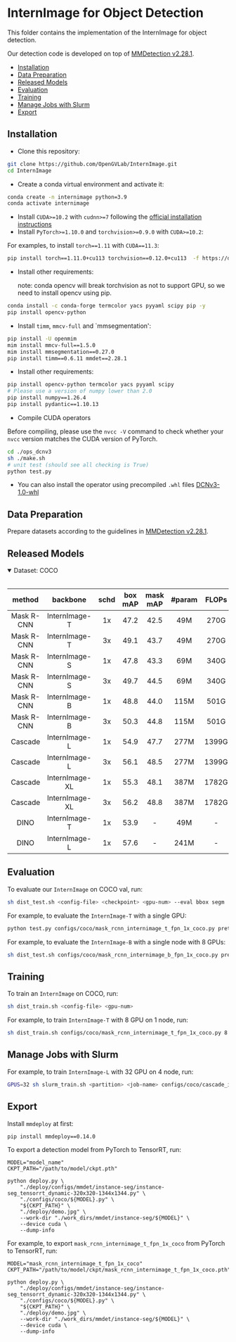 # InternImage for Object Detection

This folder contains the implementation of the InternImage for object detection.

Our detection code is developed on top of [MMDetection v2.28.1](https://github.com/open-mmlab/mmdetection/tree/v2.28.1).

<!-- TOC -->

- [Installation](#installation)
- [Data Preparation](#data-preparation)
- [Released Models](#released-models)
- [Evaluation](#evaluation)
- [Training](#training)
- [Manage Jobs with Slurm](#manage-jobs-with-slurm)
- [Export](#export)

<!-- TOC -->

## Installation

- Clone this repository:

```bash
git clone https://github.com/OpenGVLab/InternImage.git
cd InternImage
```

- Create a conda virtual environment and activate it:

```bash
conda create -n internimage python=3.9
conda activate internimage
```

- Install `CUDA>=10.2` with `cudnn>=7` following
  the [official installation instructions](https://docs.nvidia.com/cuda/cuda-installation-guide-linux/index.html)
- Install `PyTorch>=1.10.0` and `torchvision>=0.9.0` with `CUDA>=10.2`:

For examples, to install `torch==1.11` with `CUDA==11.3`:

```bash
pip install torch==1.11.0+cu113 torchvision==0.12.0+cu113  -f https://download.pytorch.org/whl/torch_stable.html
```

- Install other requirements:

  note: conda opencv will break torchvision as not to support GPU, so we need to install opencv using pip.

```bash
conda install -c conda-forge termcolor yacs pyyaml scipy pip -y
pip install opencv-python
```

- Install `timm`, `mmcv-full` and \`mmsegmentation':

```bash
pip install -U openmim
mim install mmcv-full==1.5.0
mim install mmsegmentation==0.27.0
pip install timm==0.6.11 mmdet==2.28.1
```

- Install other requirements:

```bash
pip install opencv-python termcolor yacs pyyaml scipy
# Please use a version of numpy lower than 2.0
pip install numpy==1.26.4
pip install pydantic==1.10.13
```

- Compile CUDA operators

Before compiling, please use the `nvcc -V` command to check whether your `nvcc` version matches the CUDA version of PyTorch.

```bash
cd ./ops_dcnv3
sh ./make.sh
# unit test (should see all checking is True)
python test.py
```

- You can also install the operator using precompiled `.whl` files
  [DCNv3-1.0-whl](https://github.com/OpenGVLab/InternImage/releases/tag/whl_files)

## Data Preparation

Prepare datasets according to the guidelines in [MMDetection v2.28.1](https://github.com/open-mmlab/mmdetection/blob/master/docs/en/1_exist_data_model.md).

## Released Models

<details open>
<summary> Dataset: COCO </summary>
<br>
<div>

|   method   |    backbone    | schd | box mAP | mask mAP | #param | FLOPs |                                     Config                                     |                                                                                                                         Download                                                                                                                         |
| :--------: | :------------: | :--: | :-----: | :------: | :----: | :---: | :----------------------------------------------------------------------------: | :------------------------------------------------------------------------------------------------------------------------------------------------------------------------------------------------------------------------------------------------------: |
| Mask R-CNN | InternImage-T  |  1x  |  47.2   |   42.5   |  49M   | 270G  |        [config](./configs/coco/mask_rcnn_internimage_t_fpn_1x_coco.py)         |                [ckpt](https://huggingface.co/OpenGVLab/InternImage/resolve/main/mask_rcnn_internimage_t_fpn_1x_coco.pth) \| [log](https://huggingface.co/OpenGVLab/InternImage/resolve/main/mask_rcnn_internimage_t_fpn_1x_coco.log.json)                |
| Mask R-CNN | InternImage-T  |  3x  |  49.1   |   43.7   |  49M   | 270G  |        [config](./configs/coco/mask_rcnn_internimage_t_fpn_3x_coco.py)         |                [ckpt](https://huggingface.co/OpenGVLab/InternImage/resolve/main/mask_rcnn_internimage_t_fpn_3x_coco.pth) \| [log](https://huggingface.co/OpenGVLab/InternImage/resolve/main/mask_rcnn_internimage_t_fpn_3x_coco.log.json)                |
| Mask R-CNN | InternImage-S  |  1x  |  47.8   |   43.3   |  69M   | 340G  |        [config](./configs/coco/mask_rcnn_internimage_s_fpn_1x_coco.py)         |                [ckpt](https://huggingface.co/OpenGVLab/InternImage/resolve/main/mask_rcnn_internimage_s_fpn_1x_coco.pth) \| [log](https://huggingface.co/OpenGVLab/InternImage/resolve/main/mask_rcnn_internimage_s_fpn_1x_coco.log.json)                |
| Mask R-CNN | InternImage-S  |  3x  |  49.7   |   44.5   |  69M   | 340G  |        [config](./configs/coco/mask_rcnn_internimage_s_fpn_3x_coco.py)         |                [ckpt](https://huggingface.co/OpenGVLab/InternImage/resolve/main/mask_rcnn_internimage_s_fpn_3x_coco.pth) \| [log](https://huggingface.co/OpenGVLab/InternImage/resolve/main/mask_rcnn_internimage_s_fpn_3x_coco.log.json)                |
| Mask R-CNN | InternImage-B  |  1x  |  48.8   |   44.0   |  115M  | 501G  |        [config](./configs/coco/mask_rcnn_internimage_b_fpn_1x_coco.py)         |                [ckpt](https://huggingface.co/OpenGVLab/InternImage/resolve/main/mask_rcnn_internimage_b_fpn_1x_coco.pth) \| [log](https://huggingface.co/OpenGVLab/InternImage/resolve/main/mask_rcnn_internimage_b_fpn_1x_coco.log.json)                |
| Mask R-CNN | InternImage-B  |  3x  |  50.3   |   44.8   |  115M  | 501G  |        [config](./configs/coco/mask_rcnn_internimage_b_fpn_3x_coco.py)         |                [ckpt](https://huggingface.co/OpenGVLab/InternImage/resolve/main/mask_rcnn_internimage_b_fpn_3x_coco.pth) \| [log](https://huggingface.co/OpenGVLab/InternImage/resolve/main/mask_rcnn_internimage_b_fpn_3x_coco.log.json)                |
|  Cascade   | InternImage-L  |  1x  |  54.9   |   47.7   |  277M  | 1399G |         [config](./configs/coco/cascade_internimage_l_fpn_1x_coco.py)          |                                                                         [ckpt](https://huggingface.co/OpenGVLab/InternImage/resolve/main/cascade_internimage_l_fpn_1x_coco.pth)                                                                          |
|  Cascade   | InternImage-L  |  3x  |  56.1   |   48.5   |  277M  | 1399G |         [config](./configs/coco/cascade_internimage_l_fpn_3x_coco.py)          |                  [ckpt](https://huggingface.co/OpenGVLab/InternImage/resolve/main/cascade_internimage_l_fpn_3x_coco.pth) \| [log](https://huggingface.co/OpenGVLab/InternImage/resolve/main/cascade_internimage_l_fpn_3x_coco.log.json)                  |
|  Cascade   | InternImage-XL |  1x  |  55.3   |   48.1   |  387M  | 1782G |         [config](./configs/coco/cascade_internimage_xl_fpn_1x_coco.py)         |                 [ckpt](https://huggingface.co/OpenGVLab/InternImage/resolve/main/cascade_internimage_xl_fpn_1x_coco.pth) \| [log](https://huggingface.co/OpenGVLab/InternImage/resolve/main/cascade_internimage_xl_fpn_1x_coco.log.json)                 |
|  Cascade   | InternImage-XL |  3x  |  56.2   |   48.8   |  387M  | 1782G |         [config](./configs/coco/cascade_internimage_xl_fpn_3x_coco.py)         |                 [ckpt](https://huggingface.co/OpenGVLab/InternImage/resolve/main/cascade_internimage_xl_fpn_3x_coco.pth) \| [log](https://huggingface.co/OpenGVLab/InternImage/resolve/main/cascade_internimage_xl_fpn_3x_coco.log.json)                 |
|    DINO    | InternImage-T  |  1x  |  53.9   |    -     |  49M   |   -   |  [config](./configs/coco/dino_4scale_internimage_t_1x_coco_layer_wise_lr.py)   |                    [ckpt](https://huggingface.co/OpenGVLab/InternImage/resolve/main/dino_4scale_internimage_t_1x_coco.pth) \| [log](https://huggingface.co/OpenGVLab/InternImage/resolve/main/dino_4scale_internimage_t_1x_coco.json)                    |
|    DINO    | InternImage-L  |  1x  |  57.6   |    -     |  241M  |   -   | [config](./configs/coco/dino_4scale_internimage_l_1x_coco_0.1x_backbone_lr.py) | [ckpt](https://huggingface.co/OpenGVLab/InternImage/resolve/main/dino_4scale_internimage_l_1x_coco_0.1x_backbone_lr.pth) \| [log](https://huggingface.co/OpenGVLab/InternImage/resolve/main/dino_4scale_internimage_l_1x_coco_0.1x_backbone_lr.log.json) |

</div>

</details>

## Evaluation

To evaluate our `InternImage` on COCO val, run:

```bash
sh dist_test.sh <config-file> <checkpoint> <gpu-num> --eval bbox segm
```

For example, to evaluate the `InternImage-T` with a single GPU:

```bash
python test.py configs/coco/mask_rcnn_internimage_t_fpn_1x_coco.py pretrained/mask_rcnn_internimage_t_fpn_1x_coco.pth --eval bbox segm
```

For example, to evaluate the `InternImage-B` with a single node with 8 GPUs:

```bash
sh dist_test.sh configs/coco/mask_rcnn_internimage_b_fpn_1x_coco.py pretrained/mask_rcnn_internimage_b_fpn_1x_coco.py 8 --eval bbox segm
```

## Training

To train an `InternImage` on COCO, run:

```bash
sh dist_train.sh <config-file> <gpu-num>
```

For example, to train `InternImage-T` with 8 GPU on 1 node, run:

```bash
sh dist_train.sh configs/coco/mask_rcnn_internimage_t_fpn_1x_coco.py 8
```

## Manage Jobs with Slurm

For example, to train `InternImage-L` with 32 GPU on 4 node, run:

```bash
GPUS=32 sh slurm_train.sh <partition> <job-name> configs/coco/cascade_internimage_xl_fpn_3x_coco.py work_dirs/cascade_internimage_xl_fpn_3x_coco
```

## Export

Install `mmdeploy` at first:

```shell
pip install mmdeploy==0.14.0
```

To export a detection model from PyTorch to TensorRT, run:

```shell
MODEL="model_name"
CKPT_PATH="/path/to/model/ckpt.pth"

python deploy.py \
    "./deploy/configs/mmdet/instance-seg/instance-seg_tensorrt_dynamic-320x320-1344x1344.py" \
    "./configs/coco/${MODEL}.py" \
    "${CKPT_PATH}" \
    "./deploy/demo.jpg" \
    --work-dir "./work_dirs/mmdet/instance-seg/${MODEL}" \
    --device cuda \
    --dump-info
```

For example, to export `mask_rcnn_internimage_t_fpn_1x_coco` from PyTorch to TensorRT, run:

```shell
MODEL="mask_rcnn_internimage_t_fpn_1x_coco"
CKPT_PATH="/path/to/model/ckpt/mask_rcnn_internimage_t_fpn_1x_coco.pth"

python deploy.py \
    "./deploy/configs/mmdet/instance-seg/instance-seg_tensorrt_dynamic-320x320-1344x1344.py" \
    "./configs/coco/${MODEL}.py" \
    "${CKPT_PATH}" \
    "./deploy/demo.jpg" \
    --work-dir "./work_dirs/mmdet/instance-seg/${MODEL}" \
    --device cuda \
    --dump-info
```
